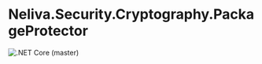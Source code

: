 # Neliva.Security.Cryptography.PackageProtector

![.NET Core (master)](https://github.com/neliva/Neliva.Security.Cryptography.PackageProtector/workflows/.NET%20Core%20(master)/badge.svg?branch=master)
